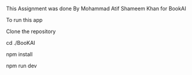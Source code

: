 This Assignment was done By Mohammad Atif Shameem Khan for BookAI

To run this app

Clone the repository 
 
 cd ./BooKAI

 npm install

 npm run dev